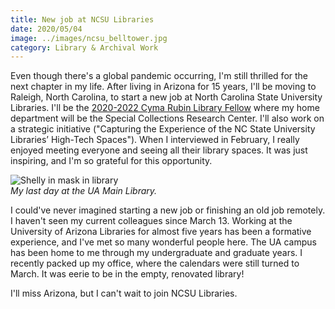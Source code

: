 ```yaml
---
title: New job at NCSU Libraries
date: 2020/05/04
image: ../images/ncsu_belltower.jpg
category: Library & Archival Work
---
```


Even though there's a global pandemic occurring, I'm still thrilled for the next chapter in my life. After living in Arizona for 15 years, I'll be moving to Raleigh, North Carolina, to start a new job at North Carolina State University Libraries. I'll be the [2020-2022 Cyma Rubin Library Fellow](https://www.lib.ncsu.edu/news/main-news/three-new-ncsu-libraries-fellows-begin-their-appointments-summer) where my home department will be the Special Collections Research Center. I'll also work on a strategic initiative ("Capturing the Experience of the NC State University Libraries’ High-Tech Spaces"). When I interviewed in February, I really enjoyed meeting everyone and seeing all their library spaces. It was just inspiring, and I'm so grateful for this opportunity.

![Shelly in mask in library](../images/Shelly_mask_library.jpg)  
_My last day at the UA Main Library._

I could've never imagined starting a new job or finishing an old job remotely. I haven't seen my current colleagues since March 13. Working at the University of Arizona Libraries for almost five years has been a formative experience, and I've met so many wonderful people here. The UA campus has been home to me through my undergraduate and graduate years. I recently packed up my office, where the calendars were still turned to March. It was eerie to be in the empty, renovated library!

I'll miss Arizona, but I can't wait to join NCSU Libraries.
